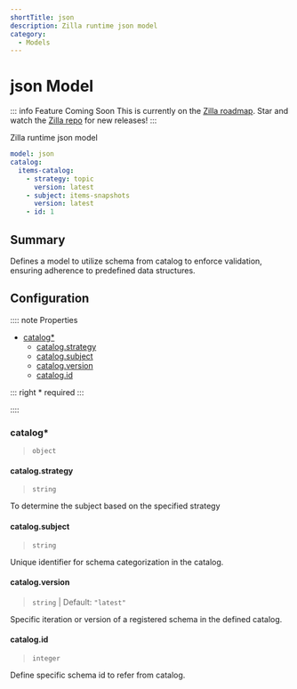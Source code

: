 ```yaml
---
shortTitle: json
description: Zilla runtime json model
category:
  - Models
---
```


# json Model

::: info Feature Coming Soon <HopeIcon icon="fas fa-circle-right"/>
This is currently on the [Zilla roadmap](https://github.com/orgs/aklivity/projects/4). Star and watch the [Zilla repo](https://github.com/aklivity/zilla/releases) for new releases!
:::

Zilla runtime json model

```yaml {1}
model: json
catalog:
  items-catalog:
    - strategy: topic
      version: latest
    - subject: items-snapshots
      version: latest
    - id: 1
```

## Summary

Defines a model to utilize schema from catalog to enforce validation, ensuring adherence to predefined data structures.

## Configuration

:::: note Properties

- [catalog\*](#catalog)
  - [catalog.strategy](#catalog-strategy)
  - [catalog.subject](#catalog-subject)
  - [catalog.version](#catalog-version)
  - [catalog.id](#catalog-id)

::: right
\* required
:::

::::

### catalog\*

> `object`

#### catalog.strategy

> `string`

To determine the subject based on the specified strategy

#### catalog.subject

> `string`

Unique identifier for schema categorization in the catalog.

#### catalog.version

> `string` | Default: `"latest"`

Specific iteration or version of a registered schema in the defined catalog.

#### catalog.id

> `integer`

Define specific schema id to refer from catalog.
